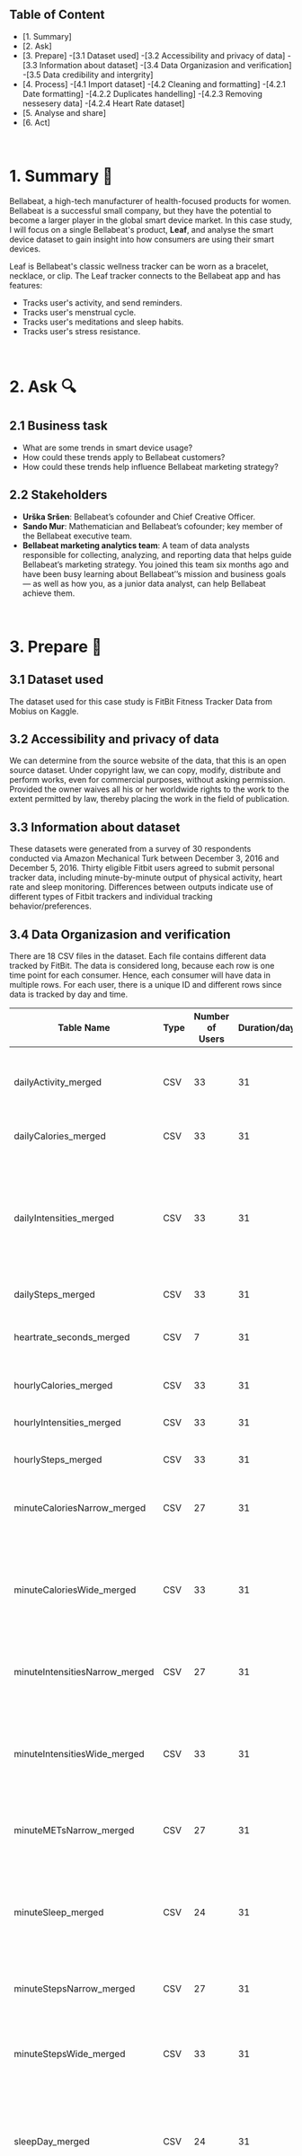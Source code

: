 ## Table of Content
- [1. Summary]
- [2. Ask]
- [3. Prepare]
  -[3.1 Dataset used]
  -[3.2 Accessibility and privacy of data]
  -[3.3 Information about dataset]
  -[3.4 Data Organizasion and verification]
  -[3.5 Data credibility and intergrity]
- [4. Process]
  -[4.1 Import dataset]
  -[4.2 Cleaning and formatting]
    -[4.2.1 Date formatting]
    -[4.2.2 Duplicates handelling]
    -[4.2.3 Removing nessesery data]
    -[4.2.4 Heart Rate dataset]
- [5. Analyse and share]
- [6. Act]


<br />

# 1. Summary 🎈
Bellabeat, a high-tech manufacturer of health-focused products for women. Bellabeat is a successful small company, but they have the potential to become a larger player in the global smart device market. In this case study, I will focus on a single Bellabeat's product, <strong>Leaf</strong>,  and analyse the smart device dataset to gain insight into how consumers are using their smart devices.

Leaf is Bellabeat's classic wellness tracker can be worn as a bracelet, necklace, or clip. The Leaf tracker connects to the Bellabeat app and has features:
- Tracks user's activity, and send reminders.
- Tracks user's menstrual cycle.
- Tracks user's meditations and sleep habits.
- Tracks user's stress resistance.

<br />

# 2. Ask 🔍
## 2.1 Business task
- What are some trends in smart device usage?
- How could these trends apply to Bellabeat customers?
- How could these trends help influence Bellabeat marketing strategy?
## 2.2 Stakeholders
- <strong>Urška Sršen</strong>: Bellabeat’s cofounder and Chief Creative Officer.
- <strong>Sando Mur</strong>: Mathematician and Bellabeat’s cofounder; key member of the Bellabeat executive team.
- <strong>Bellabeat marketing analytics team</strong>: A team of data analysts responsible for collecting, analyzing, and reporting data that helps guide Bellabeat’s marketing strategy. You joined this team six months ago and have been busy learning about Bellabeat’’s mission and business goals — as well as how you, as a junior data analyst, can help Bellabeat achieve them.
<br />

# 3. Prepare 🎨
## 3.1 Dataset used
The dataset used for this case study is FitBit Fitness Tracker Data from Mobius on Kaggle.

## 3.2 Accessibility and privacy of data
We can determine from the source website of the data, that this is an open source dataset. Under copyright law, we can copy, modify, distribute and perform works, even for commercial purposes, without asking permission. Provided the owner waives all his or her worldwide rights to the work to the extent permitted by law, thereby placing the work in the field of publication.

## 3.3 Information about dataset
These datasets were generated from a survey of 30 respondents conducted via Amazon Mechanical Turk between December 3, 2016 and December 5, 2016. Thirty eligible Fitbit users agreed to submit personal tracker data, including minute-by-minute output of physical activity, heart rate and sleep monitoring. Differences between outputs indicate use of different types of Fitbit trackers and individual tracking behavior/preferences.

## 3.4 Data Organizasion and verification
There are 18 CSV files in the dataset. Each file contains different data tracked by FitBit. The data is considered long, because each row is one time point for each consumer. Hence, each consumer will have data in multiple rows. For each user, there is a unique ID and different rows since data is tracked by day and time.

| Table Name                         | Type | Number of Users | Duration/day | Description                                                                                         |
|--------------------------------|------|-----------------|--------------|-----------------------------------------------------------------------------------------------------|
| dailyActivity_merged           | CSV | 33              | 31           | Tracking daily: steps, distance, intensity, and calories.                                           |
| dailyCalories_merged           | CSV | 33              | 31           | Tracking daily: calories.                                                                           |
| dailyIntensities_merged        | CSV | 33              | 31           | Tracking daily: time and distance of sedentary, lightly activity, fairly active, very active state. |
| dailySteps_merged              | CSV | 33              | 31           | Traking daily: steps.                                                                               |
| heartrate_seconds_merged       | CSV | 7               | 31          | Tracking: heart rate every 10 to 15 secends.                                                        |
| hourlyCalories_merged          | CSV | 33              | 31           | Tracking hourly: calories.                                                                          |
| hourlyIntensities_merged       | CSV | 33              | 31           | Tracking hourly: intensity.                                                                         |
| hourlySteps_merged             | CSV | 33              | 31           | Tracking hourly: steps.                                                                             |
| minuteCaloriesNarrow_merged    | CSV | 27              | 31          | Tracking minutely: calories. Each row is a minute.                                                  |
| minuteCaloriesWide_merged      | CSV | 33              | 31         | Tracking minutely: calories. Each row is an hour, and 60 columns for each minute.                   |
| minuteIntensitiesNarrow_merged | CSV | 27              | 31          | Tracking minutely: intensity. Each row is a minute.                                                 |
| minuteIntensitiesWide_merged   | CSV | 33              | 31          | Tracking minutely: intensity. Each row is an hour, and 60 columns for each minute.                  |
| minuteMETsNarrow_merged        | CSV | 27              | 31           | Tracking minutely: metabolic equivalent.                                                            |
| minuteSleep_merged             | CSV | 24              | 31          | Tracking minutely: value indicating the sleep state. 1 = asleep, 2 = restless, 3 = awake, and logId |
| minuteStepsNarrow_merged       | CSV | 27              | 31           | Tracking minutely: steps.                                                                           |
| minuteStepsWide_merged         | CSV | 33              | 31       | Tracking minutely: steps. Each row is an hour, and 60 columns for each minute.                      |
| sleepDay_merged                | CSV | 24              | 31          | Tracking daily: total sleep records, minutes asleep, time in bed.                                   |
| weightLogInfo_merged           | CSV | 8               | 31         | Tracking daily: weight, body fat percent, BMI, report type, logId.                                  |


<br />

## 3.5 Data credibility and intergrity
Since this set of data comes from a maximum of 33 users, we may run into sampling bias issues, and we are not sure that the samples in the data are representative of the entire general population. Another problem is that this set of data is basically based on one month's data. We can imagine a scenario where, say in winter, people find it difficult (for some) to get up early because of the low temperatures. During summer, we may (for some) become less active due to warmer temperatures, so time period constraints may also lead to gaps in our analysis results from the general truth.

# 4 Process 🛠
For this case study, I will use Microsoft excel and Microsoft SQL server to cleaning, analyse data. Then, create data visulasation using tableau to share my insight learnt from dataset to the stakeholders.

## 4.1 Import dataset
First, I convert CSV file to XLSX file to suit the import requirement of MS SQL server. 

## 4.2 Cleaning and formatting

### 4.2.1 Date formatting
For some reason, there is a part of date format over 18 files are string, which can cause a lot misleading. The image shows almost what is happen in all files. The top three rows are the date in the correct format, they could be transfer of format to different date type. However, the bottom 5 are in the text string format, which make them unconvertable. Because of the AM/PM at the end, function "Text to Columns" cannot recognize the cell. Hence, I separete them in to date and time, then convert them and combine the converted date and time to fix the date format issue.

### 4.2.2 Duplicates handelling
In this case study, I considered that a file has more than 1 record when the id and datetime is the same is duplicated. There are 2 files with duplicates. The first one is minuteSleep_merged file, user id 4702921684's information has been collected twice, this may because that this user have two deviced that record he/her stats at the same time. Hence, we created a new file minuteSleep_new_merged which maintain only non-duplicate record. The second file is sleepDay_merged, there are three records has been showns twice in the dataset, I filtered them out by creating a new file sleepDay_merged.
<br />

There are two columns in dailyActivity_merged dataset, TotalDistance and TrackerDistance. According to the fitabase data dictionary, TotalDistance is the total kilometres tracked (assume this is provide by the user's non-fitbit device, e.g. phone), TrackerDistance is the total kilometres tracked by Fitbit device. By checking the repeatability of these two column, there are only three record that have different value of TotalDistance and TrackerDistance, and the TotalDistance are always greater than the TrackerDistance. At the end, I droped the TotalDistance columns for a more compact dataset.

### 4.2.3 Removing nessesery data
In the dataset, there are two different ways of recording calories, intensity and steps in minute. They were called "wide" and "narrow". However, they are basicly holding the same data, the only differece is the data structure (as the table in 3.4 shown). Hence, I deviced to keep all the "narrow" dataset, and drop all the "wide" dataset.

### 4.2.4 Heart Rate dataset
heartrate_seconds_merged dataset with three attribute: id, date (accurate to the second) and value, and totally 1.04 million rows. It contains the users' heart rate in seconds, however, all other dataset are measured in minutes or hours or days. There is no point to be that accuracte for this case study. Hence, I create another file heartrate_minutes_merged to with the users' heart rate in minutes, and take the average of heart rate in a minute to calculate the new heart rate value. There are two main reason of this process:
- Decrease the data size from 1.04 million rows to 121 hundred rows.
- Able to combine with other dataset easily.
<br />

# 5. Analyse and share🔮
## 5.1 Device usage

Dataset for this case study are collected from consumers of FitBit. Hence, it is important to know the device usage of consumers.

![plot](./img/usage.PNG)

As the image shows, consumers are more likely to trede their smart device as a step recording device. Amount 33 users, there are 22 users used the device to record their steps, but only 3 user checked their sleep everyday (median at 20.5).

## 5.2 Calories vs Sleeps vs Steps

![plot](./img/csi.PNG)

This image shows there is a slightly negative relation between daily steps and time asleep, calories and steps has a positive relation, and there is no relation between sleep and calories. Each colour represents each consumers.

## 5.3 Active level

![plot](./img/activeLevel.PNG)

As the pie chart shows, users spend aproximately 1 thousand minutes, which is 16.6 hours, at sedentary on average. But only 21.2 minutes of exercise per day on average.

## 5.4 Intensity in a day

![plot](./img/dailyintensity.jpg)

As the bar chart shows, consumers have more intensity at 10AM, 5~7PM than other time in a day.

## 5.5 Correlations

![plot](./img/heatmap.png)

This heatmap shows the correlations between each feature of consumers.

## 5.6 Time to fall asleep

![plot](./img/stepvstfs.PNG)

In this image, each colour represents each consumers. As we can see, some of the users take above an hour to fall asleep. Under normal circumstances, it takes more than 15 minutes for a person to fall asleep. 

# 6. Act

Firstly, I would highly recommend Bellabeat to collect there own data for analysing no matter from the app or other sport device. Each company has their own characteristics. As a company which focus on women health, we need to show more about our focus. 

Recommendations:

1. Create an interactive system between users, such as adding friends and viewing friends' steps and schedules. Because people often want to show their better side in everyone's field of vision.

2. Afterwards, a reward mechanism can be introduced to encourage users to record their daily sleep conditions, such as when to go to bed or when to get up, to help users develop good work and rest habits. The way of reward can be a voucher for purchasing Bellabeat products, or an analysis report from a health expert.

3. Through the observation of the time to fall asleep, we found that some users will not fall asleep until several hours later, we speculate that the users may be watching TV or playing with mobile phones before going to bed. This strong message keeps our brains active, making it harder to fall asleep and affecting how we feel the next day. So the Bellabeat team can send a silent push on the phone when it detects that the user is in bed at night but hasn't fallen asleep for half an hour: "Dear xxx, it's time to go to bed."

4. When the user is detected to be sitting for a long time, the vibrating leaf reminds the user to stand up and move around.





















